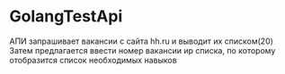 # GolangTestApi
АПИ запрашивает вакансии с сайта hh.ru и выводит их списком(20)
Затем предлагается ввести номер вакансии иp списка, по которому отобразится список необходимых навыков
